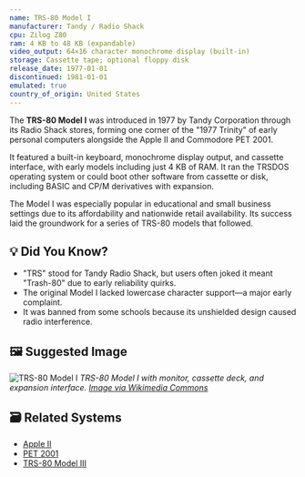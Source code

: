 ```yaml
---
name: TRS-80 Model I
manufacturer: Tandy / Radio Shack
cpu: Zilog Z80
ram: 4 KB to 48 KB (expandable)
video_output: 64×16 character monochrome display (built-in)
storage: Cassette tape; optional floppy disk
release_date: 1977-01-01
discontinued: 1981-01-01
emulated: true
country_of_origin: United States
---
```


The **TRS-80 Model I** was introduced in 1977 by Tandy Corporation through its Radio Shack stores, forming one corner of the "1977 Trinity" of early personal computers alongside the Apple II and Commodore PET 2001.

It featured a built-in keyboard, monochrome display output, and cassette interface, with early models including just 4 KB of RAM. It ran the TRSDOS operating system or could boot other software from cassette or disk, including BASIC and CP/M derivatives with expansion.

The Model I was especially popular in educational and small business settings due to its affordability and nationwide retail availability. Its success laid the groundwork for a series of TRS-80 models that followed.

## 💡 Did You Know?

- "TRS" stood for Tandy Radio Shack, but users often joked it meant "Trash-80" due to early reliability quirks.
- The original Model I lacked lowercase character support—a major early complaint.
- It was banned from some schools because its unshielded design caused radio interference.

## 🖼 Suggested Image

![TRS-80 Model I](https://upload.wikimedia.org/wikipedia/commons/thumb/b/b9/TRS-80_Model_I_System.jpg/640px-TRS-80_Model_I_System.jpg)
*TRS-80 Model I with monitor, cassette deck, and expansion interface. [Image via Wikimedia Commons](https://commons.wikimedia.org/wiki/File:TRS-80_Model_I_System.jpg)*

## 🗃 Related Systems

- [Apple II](./apple-ii.md)
- [PET 2001](./pet-2001.md)
- [TRS-80 Model III](./trs-80-model-iii.md)
